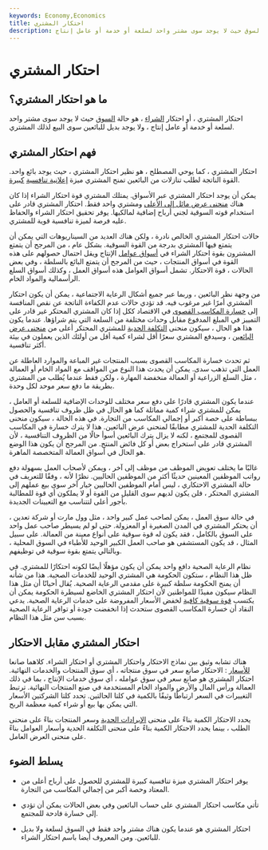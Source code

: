 ```yaml
---
keywords: Economy,Economics
title: احتكار المشتري
description: احتكار المشتري ، أو احتكار الشراء ، هو حالة السوق حيث لا يوجد سوى مشتر واحد لسلعة أو خدمة أو عامل إنتاج.
---
```


# احتكار المشتري
## ما هو احتكار المشتري؟

احتكار المشتري ، أو احتكار [الشراء](/monopsony) ، هو حالة [السوق](/market) حيث لا يوجد سوى مشتر واحد لسلعة أو خدمة أو عامل إنتاج ، ولا يوجد بديل للبائعين سوى البيع لذلك المشتري.

## فهم احتكار المشتري

احتكار المشتري ، كما يوحي المصطلح ، هو نظير احتكار المشتري ، حيث يوجد بائع واحد. القوة الناتجة لطلب تنازلات من البائعين تمنح المشتري ميزة [إعلانية تنافسية](/competitive_advantage) [كبيرة](/competitive_advantage).

يمكن أن يوجد احتكار المشتري عبر الأسواق. يمتلك المشتري قوة احتكار الشراء إذا كان هناك [منحنى عرض مائل إلى الأعلى](/supply-curve) ومشتري واحد فقط. احتكار المشتري قادر على استخدام قوته السوقية لجني أرباح إضافية لمالكيها. يوفر تحقيق احتكار الشراء والحفاظ عليه فرصة لميزة تنافسية قوية للمشتري.

حالات احتكار المشتري الخالص نادرة ، ولكن هناك العديد من السيناريوهات التي يمكن أن يتمتع فيها المشتري بدرجة من القوة السوقية. بشكل عام ، من المرجح أن يتمتع المشترون بقوة احتكار الشراء في [أسواق عوامل](/factor-market) الإنتاج ويقل احتمال حصولهم على هذه القوة في أسواق المنتجات ، حيث من المرجح أن يتمتع البائع بالسلطة ، وفي بعض الحالات ، قوة الاحتكار. تشمل أسواق العوامل هذه أسواق العمل ، وكذلك أسواق السلع الرأسمالية والمواد الخام.

من وجهة نظر البائعين ، وربما عبر جميع أشكال الرعاية الاجتماعية ، يمكن أن يكون احتكار المشتري أمرًا غير مرغوب فيه. قد تؤدي حالات عدم الكفاءة الناتجة عن نقص المنافسة إلى [خسارة المكاسب القصوى](/deadweightloss) في الاقتصاد ككل إذا كان المشتري المحتكر غير قادر على التمييز في المبلغ المدفوع مقابل وحدات مختلفة من السلعة التي يتم شراؤها. عندما يكون هذا هو الحال ، سيكون منحنى [التكلفة الحدية](/marginalcostofproduction) للمشتري المحتكر أعلى من [منحنى عرض البائعين](/lawofsupply) ، وسيدفع المشتري سعرًا أقل لشراء كمية أقل من أولئك الذين يعملون في بيئة أكثر تنافسية.

ثم تحدث خسارة المكاسب القصوى بسبب المنتجات غير المباعة والموارد العاطلة عن العمل التي تذهب سدى. يمكن أن يحدث هذا النوع من المواقف مع المواد الخام أو العمالة ، مثل السلع الزراعية أو العمالة منخفضة المهارة ، ولكن فقط عندما يُطلب من المشتري بطريقة ما دفع سعر موحد لكل وحدة.

عندما يكون المشتري قادرًا على دفع سعر مختلف للوحدات الإضافية للسلعة أو العامل ، يمكن للمشتري شراء كمية مماثلة كما هو الحال في ظل ظروف تنافسية والحصول ببساطة على حصة أكبر أو إجمالي المكاسب من التجارة. في هذه الحالة ، سيكون منحنى التكلفة الحدية للمشتري مطابقًا لمنحنى عرض البائعين. هذا لا يترك خسارة في المكاسب القصوى للمجتمع ، لكنه لا يزال يترك البائعين أسوأ حالًا من الظروف التنافسية ، لأن المشتري قادر على استخراج بعض أو كل فائض المنتج. من المرجح أن يكون هذا الوضع هو الحال في أسواق العمالة المتخصصة الماهرة.

غالبًا ما يختلف تعويض الموظف من موظف إلى آخر ، ويمكن لأصحاب العمل بسهولة دفع رواتب الموظفين المعينين حديثًا أكثر من الموظفين الحاليين. نظرًا لأنه ، وفقًا للتعريف في حالة المشتري الاحتكاري ، ليس أمام الموظفين الحاليين خيار آخر سوى بيع عملهم إلى المشتري المحتكر ، فلن يكون لديهم سوى القليل من القوة أو لا يملكون أي قوة للمطالبة بأجور أعلى لتتناسب مع التعيينات الجديدة.

في حالة سوق العمل ، يمكن لصاحب عمل كبير واحد ، مثل وول مارت أو شركة تعدين ، أن يحتكر المشتري في المدن الصغيرة أو المعزولة. حتى لو لم يسيطر صاحب عمل واحد على السوق بالكامل ، فقد يكون له قوة سوقية على أنواع معينة من العمالة. على سبيل المثال ، قد يكون المستشفى هو صاحب العمل الكبير الوحيد للأطباء في السوق المحلية ، وبالتالي يتمتع بقوة سوقية في توظيفهم.

نظام الرعاية الصحية دافع واحد يمكن أن يكون مؤهلًا أيضًا لكونه احتكارًا للمشتري. في ظل هذا النظام ، ستكون الحكومة هي المشتري الوحيد للخدمات الصحية. هذا من شأنه أن يمنح الحكومة سلطة كبيرة على مقدمي الرعاية الصحية. يُقال أحيانًا أن مثل هذا النظام سيكون مفيدًا للمواطنين لأن احتكار المشتري الخاضع لسيطرة الحكومة يمكن أن يكتسب [قوة سوقية كافية](/market-power) لخفض الأسعار المفروضة على خدمات الرعاية الصحية. يدعي النقاد أن خسارة المكاسب القصوى ستحدث إذا انخفضت جودة أو توافر الرعاية الصحية بسبب سن مثل هذا النظام.

## احتكار المشتري مقابل الاحتكار

هناك تشابه وثيق بين نماذج الاحتكار واحتكار المشتري أو احتكار الشراء. كلاهما صانعا [للأسعار](/pricemaker) : الاحتكار صانع سعر في سوق منتجاته ، أي سوق المنتجات والخدمات النهائية. احتكار المشتري هو صانع سعر في سوق عوامله ، أي سوق خدمات الإنتاج ، بما في ذلك العمالة ورأس المال والأرض والمواد الخام المستخدمة في صنع المنتجات النهائية. ترتبط التغييرات في السعر ارتباطًا وثيقًا بالكمية في كلتا الحالتين. تحدد كلتا الشركتين الأسعار التي يمكن بها بيع أو شراء كمية معظمة الربح.

يحدد الاحتكار الكمية بناءً على منحنى [الإيرادات الحدية](/marginal-revenue-mr) وسعر المنتجات بناءً على منحنى الطلب ، بينما يحدد الاحتكار الكمية بناءً على منحنى التكلفة الحدية وأسعار العوامل بناءً على منحنى العرض العامل.

## يسلط الضوء

- يوفر احتكار المشتري ميزة تنافسية كبيرة للمشتري للحصول على أرباح أعلى من المعتاد وحصة أكبر من إجمالي المكاسب من التجارة.

- تأتي مكاسب احتكار المشتري على حساب البائعين وفي بعض الحالات يمكن أن تؤدي إلى خسارة فادحة للمجتمع.

- احتكار المشتري هو عندما يكون هناك مشتر واحد فقط في السوق لسلعة ولا بديل للبائعين. ومن المعروف أيضا باسم احتكار الشراء.

